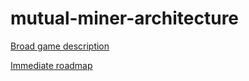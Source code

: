 # mutual-miner-architecture  

[Broad game description](/gameDescription.md)  

[Immediate roadmap](/roadmap.md) 